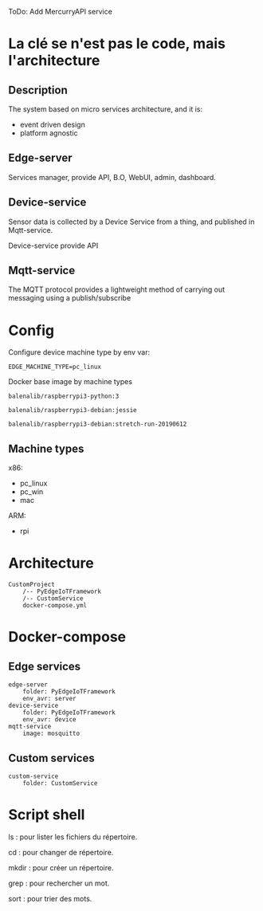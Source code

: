 ToDo: Add MercurryAPI service

# La clé se n'est pas le code, mais l'architecture

## Description
The system based on micro services architecture, and it is:
- event driven design
- platform agnostic

## Edge-server
Services manager, provide API, B.O, WebUI, admin, dashboard.

## Device-service
Sensor data is collected by a Device Service from a thing, and published in Mqtt-service.

Device-service provide API

## Mqtt-service
The MQTT protocol provides a lightweight method of carrying out messaging using a publish/subscribe

# Config

Configure device machine type by env var:

`EDGE_MACHINE_TYPE=pc_linux`

Docker base image by machine types

`balenalib/raspberrypi3-python:3`

`balenalib/raspberrypi3-debian:jessie`

`balenalib/raspberrypi3-debian:stretch-run-20190612`

## Machine types

x86:
- pc_linux
- pc_win
- mac

ARM:
- rpi

# Architecture

```
CustomProject
    /-- PyEdgeIoTFramework
    /-- CustomService
    docker-compose.yml
```

# Docker-compose

## Edge services

```
edge-server
    folder: PyEdgeIoTFramework
    env_avr: server
device-service
    folder: PyEdgeIoTFramework
    env_avr: device
mqtt-service
    image: mosquitto
```

## Custom services

```
custom-service
    folder: CustomService

```

# Script shell

ls : pour lister les fichiers du répertoire.

cd : pour changer de répertoire.

mkdir : pour créer un répertoire.

grep : pour rechercher un mot.

sort : pour trier des mots.
